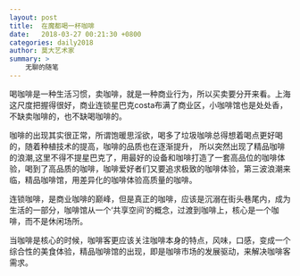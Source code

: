 ```yaml
---
layout: post
title:  在魔都喝一杯咖啡
date:   2018-03-27 00:21:30 +0800
categories: daily2018 
author: 莫大艺术家
summary: >
    无聊的随笔
---
```


喝咖啡是一种生活习惯，卖咖啡，就是一种商业行为，所以买卖要分开来看。上海这尺度把握得很好，商业连锁星巴克costa布满了商业区，小咖啡馆也是处处香，不缺卖咖啡的，也不缺喝咖啡的。

咖啡的出现其实很正常，所谓饱暖思淫欲，喝多了垃圾咖啡总得想着喝点更好喝的，随着种植技术的提高，咖啡的品质也在逐渐提升，
所以突然出现了精品咖啡的浪潮,这里不得不提星巴克了，用最好的设备和咖啡打造了一套高品位的咖啡体验，喝到了高品质的咖啡，咖啡爱好者们又要追求极致的咖啡体验，第三波浪潮来临，精品咖啡馆，用差异化的咖啡体验高质量的咖啡。

连锁咖啡，是商业咖啡的巅峰，但是真正的咖啡，应该是沉溺在街头巷尾内，成为生活的一部分，咖啡馆从一个‘共享空间’的概念，过渡到咖啡上，核心是一个咖啡，而不是休闲场所。

当咖啡是核心的时候，咖啡客更应该关注咖啡本身的特点，风味，口感，变成一个综合性的美食体验，精品咖啡馆的出现，即是咖啡市场的发展驱动，来解决咖啡客需求。





    


        

